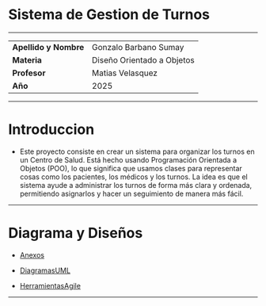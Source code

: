 # Sistema de Gestion de Turnos 

---

|         |      |  
|-------------------|----------------------|  
| **Apellido y Nombre** | Gonzalo Barbano Sumay         |  
| **Materia**        | Diseño Orientado a Objetos |  
| **Profesor**       | Matias Velasquez |  
| **Año**           | 2025                 |  

---
# Introduccion 

- Este proyecto consiste en crear un sistema para organizar los turnos en un Centro de Salud. Está hecho usando Programación Orientada a Objetos (POO), lo que significa que usamos clases para representar cosas como los pacientes, los médicos y los turnos. La idea es que el sistema ayude a administrar los turnos de forma más clara y ordenada, permitiendo asignarlos y hacer un seguimiento de manera más fácil.

---

# Diagrama y Diseños  

* [Anexos](anexos.md)

* [DiagramasUML](diagramasUML.md)

* [HerramientasAgile](tarjetas_crc.md)

---
